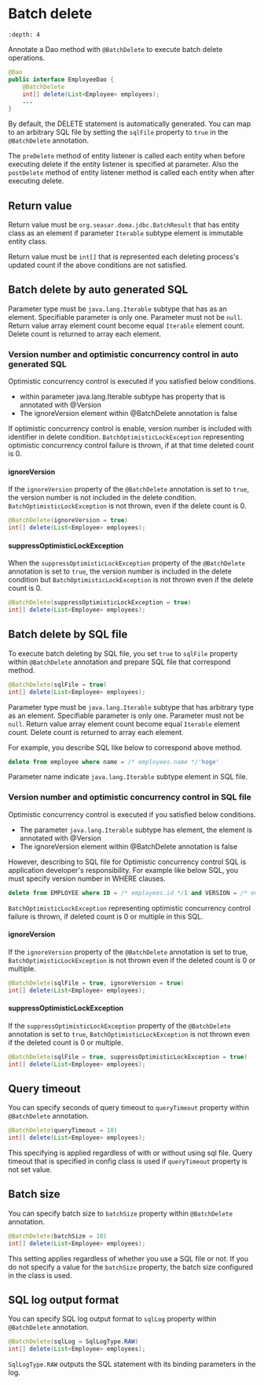 # Batch delete

```{contents}
:depth: 4
```

Annotate a Dao method with `@BatchDelete` to execute batch delete operations.

```java
@Dao
public interface EmployeeDao {
    @BatchDelete
    int[] delete(List<Employee> employees);
    ...
}
```

By default, the DELETE statement is automatically generated.
You can map to an arbitrary SQL file by setting the `sqlFile` property to `true` in the `@BatchDelete` annotation.

The `preDelete` method of entity listener is called each entity when before executing delete if the entity listener is specified at [](../entity.md) parameter.
Also the `postDelete` method of entity listener method is called each entity when after executing delete.

## Return value

Return value must be `org.seasar.doma.jdbc.BatchResult` that has entity class as an element if parameter `Iterable` subtype element is immutable entity class.

Return value must be `int[]` that is represented each deleting process's updated count if the above conditions are not satisfied.

## Batch delete by auto generated SQL

Parameter type must be `java.lang.Iterable` subtype that has [](../entity.md) as an element.
Specifiable parameter is only one.
Parameter must not be `null`.
Return value array element count become equal `Iterable` element count.
Delete count is returned to array each element.

### Version number and optimistic concurrency control in auto generated SQL

Optimistic concurrency control is executed if you satisfied below conditions.

- [](../entity.md) within parameter java.lang.Iterable subtype has property that is annotated with @Version
- The ignoreVersion element within @BatchDelete annotation is false

If optimistic concurrency control is enable, version number is included with identifier in delete condition.
`BatchOptimisticLockException` representing optimistic concurrency control failure is thrown, if at that time deleted count is 0.

#### ignoreVersion

If the `ignoreVersion` property of the `@BatchDelete` annotation is set to `true`, the version number is not included in the delete condition.
`BatchOptimisticLockException` is not thrown, even if the delete count is 0.

```java
@BatchDelete(ignoreVersion = true)
int[] delete(List<Employee> employees);
```

#### suppressOptimisticLockException

When the `suppressOptimisticLockException` property of the `@BatchDelete` annotation is set to `true`,
the version number is included in the delete condition but `BatchOptimisticLockException` is not thrown even if the delete count is 0.

```java
@BatchDelete(suppressOptimisticLockException = true)
int[] delete(List<Employee> employees);
```

## Batch delete by SQL file

To execute batch deleting by SQL file,
you set `true` to `sqlFile` property within `@BatchDelete` annotation and prepare SQL file that correspond method.

```java
@BatchDelete(sqlFile = true)
int[] delete(List<Employee> employees);
```

Parameter type must be `java.lang.Iterable` subtype that has arbitrary type as an element.
Specifiable parameter is only one.
Parameter must not be `null`.
Return value array element count become equal `Iterable` element count.
Delete count is returned to array each element.

For example, you describe SQL like below to correspond above method.

```sql
delete from employee where name = /* employees.name */'hoge'
```

Parameter name indicate `java.lang.Iterable` subtype element in SQL file.

### Version number and optimistic concurrency control in SQL file

Optimistic concurrency control is executed if you satisfied below conditions.

- The parameter `java.lang.Iterable` subtype has [](../entity.md) element, the [](../entity.md) element is annotated with @Version
- The ignoreVersion element within @BatchDelete annotation is false

However, describing to SQL file for Optimistic concurrency control SQL is application developer's responsibility.
For example like below SQL, you must specify version number in WHERE clauses.

```sql
delete from EMPLOYEE where ID = /* employees.id */1 and VERSION = /* employees.version */1
```

`BatchOptimisticLockException` representing optimistic concurrency control failure is thrown, if deleted count is 0 or multiple in this SQL.

#### ignoreVersion

If the `ignoreVersion` property of the `@BatchDelete` annotation is set to true,
`BatchOptimisticLockException` is not thrown even if the deleted count is 0 or multiple.

```java
@BatchDelete(sqlFile = true, ignoreVersion = true)
int[] delete(List<Employee> employees);
```

#### suppressOptimisticLockException

If the `suppressOptimisticLockException` property of the `@BatchDelete` annotation is set to `true`,
`BatchOptimisticLockException` is not thrown even if the deleted count is 0 or multiple.

```java
@BatchDelete(sqlFile = true, suppressOptimisticLockException = true)
int[] delete(List<Employee> employees);
```

## Query timeout

You can specify seconds of query timeout to `queryTimeout` property within `@BatchDelete` annotation.

```java
@BatchDelete(queryTimeout = 10)
int[] delete(List<Employee> employees);
```

This specifying is applied regardless of with or without using sql file.
Query timeout that is specified in config class is used if `queryTimeout` property is not set value.

## Batch size

You can specify batch size to `batchSize` property within `@BatchDelete` annotation.

```java
@BatchDelete(batchSize = 10)
int[] delete(List<Employee> employees);
```

This setting applies regardless of whether you use a SQL file or not.
If you do not specify a value for the `batchSize` property, the batch size configured in the [](../config.md) class is used.

## SQL log output format

You can specify SQL log output format to `sqlLog` property within `@BatchDelete` annotation.

```java
@BatchDelete(sqlLog = SqlLogType.RAW)
int[] delete(List<Employee> employees);
```

`SqlLogType.RAW` outputs the SQL statement with its binding parameters in the log.
